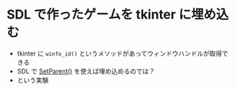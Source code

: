 # SDL で作ったゲームを tkinter に埋め込む

- tkinter に `winfo_id()` というメソッドがあってウィンドウハンドルが取得できる
- SDL で [SetParent()](https://learn.microsoft.com/ja-jp/windows/win32/api/winuser/nf-winuser-setparent) を使えば埋め込めるのでは？
- という実験

